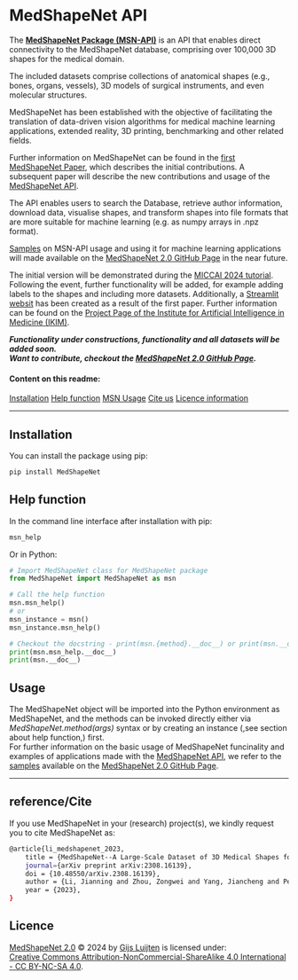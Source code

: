 # MedShapeNet API
The [**MedShapeNet Package (MSN-API)**](https://github.com/GLARKI/MedShapeNet2.0/tree/main/MedShapeNetAPI) is an API that enables direct connectivity to the MedShapeNet database, comprising over 100,000 3D shapes for the medical domain.<br> 

The included datasets comprise collections of anatomical shapes (e.g., bones, organs, vessels), 3D models of surgical instruments, and even molecular structures.<br>

MedShapeNet has been established with the objective of facilitating the translation of data-driven vision algorithms for medical machine learning applications, extended reality, 3D printing, benchmarking and other related fields.<br>

Further information on MedShapeNet can be found in the [first MedShapeNet Paper](https://arxiv.org/abs/2308.16139), which describes the initial contributions. A subsequent paper will describe the new contributions and usage of the [MedShapeNet API](https://github.com/GLARKI/MedShapeNet2.0/tree/main/MedShapeNetAPI).<br>

The API enables users to search the Database, retrieve author information, download data, visualise shapes, and transform shapes into file formats that are more suitable for machine learning (e.g. as numpy arrays in .npz format).<br>

[Samples](https://github.com/GLARKI/MedShapeNet2.0/tree/main/Samples) on MSN-API usage and using it for machine learning applications will made available on the [MedShapeNet 2.0 GitHub Page](https://github.com/GLARKI/MedShapeNet2.0) in the near future.<br>

The initial version will be demonstrated during the [MICCAI 2024 tutorial](https://medshapenet-miccai-tutorial.ikim.nrw/). Following the event, further functionality will be added, for example adding labels to the shapes and including more datasets. Additionally, a [Streamlit websit](https://medshapenet-ikim.streamlit.app/) has been created as a result of the first paper. Further information can be found on the [Project Page of the Institute for Artificial Intelligence in Medicine (IKIM)](https://medshapenet.ikim.nrw/).<br>

***Functionality under constructions, functionality and all datasets will be added soon.***<br>
***Want to contribute, checkout the [MedShapeNet 2.0 GitHub Page](https://github.com/GLARKI/MedShapeNet2.0).***<br>

#### Content on this readme:
[Installation](#installation)
[Help function](#help-function)
[MSN Usage](#usage)
[Cite us](#referencecite)
[Licence information](#licence)

****
## Installation
You can install the package using pip:
```bash
pip install MedShapeNet
```

## Help function
In the command line interface after installation with pip:

```bash
msn_help
```
Or in Python:
```Python
# Import MedShapeNet class for MedShapeNet package
from MedShapeNet import MedShapeNet as msn

# Call the help function
msn.msn_help()
# or
msn_instance = msn()
msn_instance.msn_help()

# Checkout the docstring - print(msn.{method}.__doc__) or print(msn.__doc__), e.g.:
print(msn.msn_help.__doc__)
print(msn.__doc__)
```

## Usage
The MedShapeNet object will be imported into the Python environment as MedShapeNet, and the methods can be invoked directly either via *MedShapeNet.method(args)* syntax or by creating an instance (,see section about help function,) first.<br>
For further information on the basic usage of MedShapeNet funcinality and examples of applications made with the [MedShapeNet API](https://github.com/GLARKI/MedShapeNet2.0/tree/main/MedShapeNetAPI), we refer to the [samples](https://github.com/GLARKI/MedShapeNet2.0/tree/main/Samples) available on the [MedShapeNet 2.0 GitHub Page](https://github.com/GLARKI/MedShapeNet2.0).
****

## reference/Cite
If you use MedShapeNet in your (research) project(s), we kindly request you to cite MedShapeNet as:
```bash
@article{li_medshapenet_2023,
	title = {MedShapeNet--A Large-Scale Dataset of 3D Medical Shapes for Computer Vision},
    journal={arXiv preprint arXiv:2308.16139},
	doi = {10.48550/arXiv.2308.16139},
	author = {Li, Jianning and Zhou, Zongwei and Yang, Jiancheng and Pepe, Antonio and Gsaxner, Christina and Luijten, Gijs and others},
	year = {2023},
}
```

## Licence
[MedShapeNet 2.0](https://github.com/GLARKI/MedShapeNet2.0) © 2024 by [Gijs Luijten](http://www.linkedin.com/in/gijsl) is licensed under:<br>[Creative Commons Attribution-NonCommercial-ShareAlike 4.0 International - CC BY-NC-SA 4.0](https://creativecommons.org/licenses/by-nc-sa/4.0/?ref=chooser-v1).
